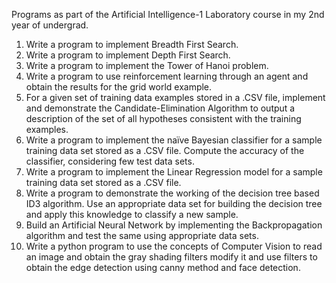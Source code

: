 Programs as part of the Artificial Intelligence-1 Laboratory course in my 2nd year of undergrad.

1. Write a program to implement Breadth First Search. 
2. Write a program to implement Depth First Search.
3. Write a program to implement the Tower of Hanoi problem.
4. Write a program to use reinforcement learning through an agent and obtain the results for the grid world example.
5. For a given set of training data examples stored in a .CSV file, implement and demonstrate the Candidate-Elimination Algorithm to output a description of the set of all hypotheses consistent with the training examples.
6. Write a program to implement the naïve Bayesian classifier for a sample training data set stored as a .CSV file. Compute the accuracy of the classifier, considering few test data sets.
7. Write a program to implement the Linear Regression model for a sample training data set stored as a .CSV file.
8. Write a program to demonstrate the working of the decision tree based ID3 algorithm. Use an appropriate data set for building the decision tree and apply this knowledge to classify a new sample.
9.  Build an Artificial Neural Network by implementing the Backpropagation algorithm and test the same using appropriate data sets.
10. Write a python program to use the concepts of Computer Vision to read an image and obtain the gray shading filters modify it and use filters to obtain the edge detection using canny method and face detection.
